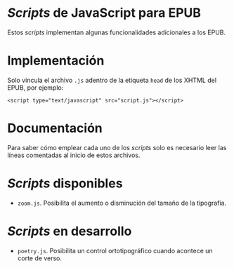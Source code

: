 # *Scripts* de JavaScript para EPUB

Estos *scripts* implementan algunas funcionalidades
adicionales a los EPUB.

# Implementación

Solo vincula el archivo `.js` adentro de la etiqueta
`head` de los XHTML del EPUB, por ejemplo:

    <script type="text/javascript" src="script.js"></script>

# Documentación

Para saber cómo emplear cada uno de los *scripts*
solo es necesario leer las líneas comentadas al
inicio de estos archivos.

# *Scripts* disponibles

* `zoom.js`. Posibilita el aumento o disminución
del tamaño de la tipografía.

# *Scripts* en desarrollo

* `poetry.js`. Posibilita un control ortotipográfico
cuando acontece un corte de verso.
